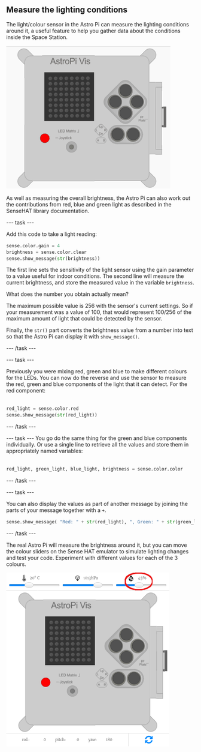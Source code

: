 ## Measure the lighting conditions

The light/colour sensor in the Astro Pi can measure the lighting conditions around it, a useful feature to help you gather data about the conditions inside the Space Station.

![Message about the brightness](images/degrees-message.gif)

As well as measuring the overall brightness, the Astro Pi can also work out the contributions from red, blue and green light as described in the SenseHAT library documentation. 



--- task ---

Add this code to take a light reading:

```python
sense.color.gain = 4
brightness = sense.color.clear
sense.show_message(str(brightness))
```
The first line sets the sensitivity of the light sensor using the gain parameter to a value useful for indoor conditions. The second line will measure the current brightness, and store the measured value in the variable `brightness`. 

What does the number you obtain actually mean? 

The maximum possible value is 256 with the sensor's current settings. So if your measurement was a value of 100, that would represent 100/256 of the maximum amount of light that could be detected by the sensor. 

Finally, the `str()` part converts the brightness value from a number into text so that the Astro Pi can display it with `show_message()`.

--- /task ---

--- task ---

Previously you were mixing red, green and blue to make different colours for the LEDs. You can now do the reverse and use the sensor to measure the red, green and blue components of the light that it can detect. For the red component:

```python

red_light = sense.color.red
sense.show_message(str(red_light))
```

--- /task ---

--- task ---
You go do the same thing for the green and blue components individually. Or use a single line to retrieve all the values and store them in appropriately named variables:

```python

red_light, green_light, blue_light, brightness = sense.color.color
```

--- /task ---


--- task ---

You can also display the values as part of another message by joining the parts of your message together with a `+`.

```python
sense.show_message( "Red: " + str(red_light), ", Green: " + str(green_light), ", Blue: " + str(blue_light) )
```

--- /task ---

The real Astro Pi will measure the brightness around it, but you can move the colour sliders on the Sense HAT emulator to simulate lighting changes and test your code. Experiment with different values for each of the 3 colours. 

![Humidity slider](images/humidity-slider.png)

